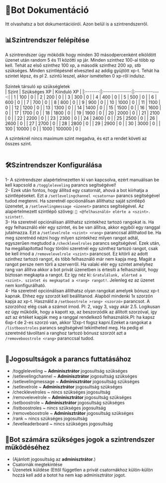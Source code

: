 # 📘Bot Dokumentáció <br>
Itt olvashatsz a bot dokumentációiról. Azon belül is a szintrendszerről.<br>
## 📊Szintrendszer felépítése<br>
A szintrendszer úgy möködik hogy minden 30 másodpercenként elköldött üzenet után random 5 és 11 közötti xp jár. Minden szinthez 100-al több xp kell. Tehát az első szinthez 100 xp, a második szinthez 200 xp, stb szükséges.
Minden szintlépésnél elveszted az addig gyüjtött xp-t. Tehát ha szintet lépsz, és pl 2. szintű leszel, akkor ismételten 0 xp-ről indulsz.<br><br>
Szintek társuló xp szükségletek<br>
| Szint | Szükséges XP | Kiinduló XP |
|:-------:|:--------------:|:-------------:|
| 1     | 100          | 0           |
| 2     | 200          | 0           |
| 3     | 300          | 0           |
| 4     | 400          | 0           |
| 5     | 500          | 0           |
| 6     | 600          | 0           |
| 7     | 700          | 0           |
| 8     | 800          | 0           |
| 9     | 900          | 0           |
| 10    | 1000         | 0           |
| 11    | 1100         | 0           |
| 12    | 1200         | 0           |
| 13    | 1300         | 0           |
| 14    | 1400         | 0           |
| 15    | 1500         | 0           |
| 16    | 1600         | 0           |
| 17    | 1700         | 0           |
| 18    | 1800         | 0           |
| 19    | 1900         | 0           |
| 20    | 2000         | 0           |
| 21    | 2100         | 0           |
| 22    | 2200         | 0           |
| 23    | 2300         | 0           |
| 24    | 2400         | 0           |
| 25    | 2500         | 0           |
| 26    | 2600         | 0           |
| 27    | 2700         | 0           |
| 28    | 2800         | 0           |
| 29    | 2900         | 0           |
| 30    | 3000         | 0           |
| 100    | 10000         | 0           |
| 1000    | 100000         | 0           |

A szinteknél nincs maximum szint megadva, és ezt a rendet követi az összes szint.<br><br>
## 🛠Szintrendszer Konfigurálása
1- A szintrendszer alapértelmezetten ki van kapcsolva, ezért manuálisan be kell kapcsold a `/toggleleveling` parancs segítségével!<br>
2- Ezek után fontos, hogy állítsd egy csatornát, ahová a bot kiírhatja a szintlépéseket. Ezt a `/setlevelingchannel <csatorna>` parancs segítségével tudod megtenni. Ha szeretnél opcióonálisan állíthatsz saját szintlépő üzenetet, a `/setlevelingmessage <üzenet>` parancs segítségével. Az alapértelmezett szintlépő szöveg: `🎉 <@felhasználó> elérte a <szint>. szintet!`.<br>
3- Ha szeretnél opciónálisan állíthatsz szintekhez tartozó rangokat is. Ha egy felhasználó elér egy szintet, és be van állítva, akkor egyből egy ranggal jutalmazza. Ezt a `/setlevelrole <szint> <rang>` paranccsal állíthatod be. Ha meg szeretnéd nézni hogy milyen szintekhez milyen rangot adtál, egyszerűen megtudod a `/checklevelroles` parancs segítségével. Ezek után, ha megállapítottad hogy törölni szeretnél egy szinthez tartozó rangot, csak be kell írnod a `/removelevelrole <szint>` parancsot. Ez kitörli az adott szinthez tartozó rangot, és több felhasználó már nem kapja meg. Magát a rangot persze nem törli a szerverről. Ha valaki elér egy szintet amelyhez rang van állítva akkor a bot privát üzenetben is értesíti a felhasználót, hogy biztosan megkapta a rangot. Ez így néz ki: `Gratulálunk, elérted a <szint>. szintet és megkaptad a <rang> rangot!`. Jelenleg ez az üzenet nem konfigurálható.<br>
4- Ha szeretnél opciónálisan állíthatsz olyan rangokat amelyek bónusz xp-t kapnak. Ehhez egy szorzót kell beállítanod. Alapból mindenki 1x szorzón kapja az xp-t. Használd a `/setboostrole >rang> <szorzó>` parancsot. A szorzóhoz elég csak a számot írnod. Pl: 2, vagy 3, vagy akár 2.5. Logikusan ez úgy működik, hogy a kapott xp, az beszorzódik az állított szorzóval, így azt az értéket kapják meg a ranggal rendelkező felhasználók.Pl: ha kapsz 6xp-t de 2-es szorzó van, akkor 12xp-t fogsz kapni.Ezeket a rangokat a `/listboostroles` parancs segítségével tekintheted meg. Ha pedig el szeretnéd távolítani a ranghoz tartozó bónusz szorzót azt a `/removeboostrole <rang>` paranccsal tudod.<br><br>
## 🔔Jogosultságok a parancs futtatásához
  - /toggleleveling ~ **Adminisztrátor** jogosultság szükséges
  - /setlevelingchannel ~ **Adminisztrátor** jogosultság szükséges
  - /setlevelingmessage ~ **Adminisztrátor** jogosultság szükséges
  - /setlevelrole ~ **Adminisztrátor** jogosultság szükséges
  - /checklevelroles ~ nincs szükséges jogosultság
  - /removelevelrole ~ **Adminisztrátor** jogosultság szükséges
  - /setboostrole ~ **Adminisztrátor** jogosultság szükséges
  - /listboostroles ~ nincs szükséges jogosultság
  - /removeboostrole ~ **Adminisztrátor** jogosultság szükséges
  - /rank ~ nincs szükséges jogosultság
  - /levelleaderboard ~ nincs szükséges jogosultság<br>

## 🤖Bot számára szükséges jogok a szintrendszer müködéséhez
  - (Ajánlott jogosultság az **adminisztrátor**.)
  - Csatornák megtekintése
  - Üzenetek küldése
(Ettől független a privát csatornákhoz külön-külön hozzá kell add a botot ha nem kap adminisztrátor jogot.





